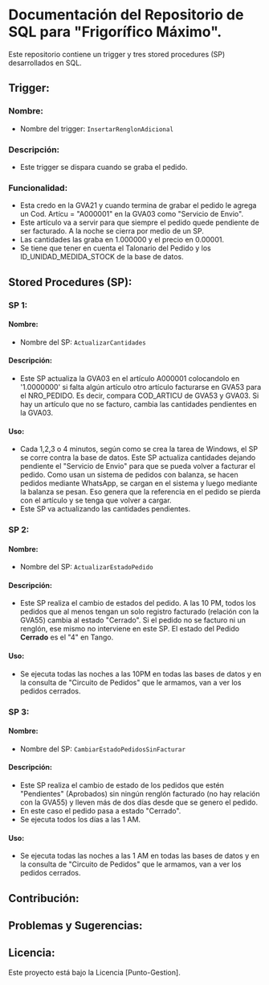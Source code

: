 # Documentación del Repositorio de SQL para "Frigorífico Máximo".
Este repositorio contiene un trigger y tres stored procedures (SP) desarrollados en SQL.

## Trigger:

### Nombre:
- Nombre del trigger: `InsertarRenglonAdicional`

### Descripción:
- Este trigger se dispara cuando se graba el pedido.

### Funcionalidad:
-  Esta credo en la GVA21 y cuando termina de grabar el pedido le agrega un Cod. Artícu = "A000001" en la GVA03 como "Servicio de Envio".
-  Este artículo va a servir para que siempre el pedido quede pendiente de ser facturado. A la noche se cierra por medio de un SP.
-  Las cantidades las graba en 1.000000 y el precio en 0.00001.
-  Se tiene que tener en cuenta el Talonario del Pedido y los ID_UNIDAD_MEDIDA_STOCK de la base de datos.

## Stored Procedures (SP):

### SP 1:

#### Nombre:
- Nombre del SP: `ActualizarCantidades`

#### Descripción:
- Este SP actualiza la GVA03 en el artículo A000001 colocandolo en '1.0000000' si falta algún artículo otro artículo facturarse en GVA53 para el NRO_PEDIDO. Es decir, compara COD_ARTICU de GVA53 y GVA03. Si hay un artículo que no se facturo, cambia las cantidades pendientes en la GVA03.

#### Uso:
- Cada 1,2,3 o 4 minutos, según como se crea la tarea de Windows, el SP se corre contra la base de datos. Este SP actualiza cantidades dejando pendiente el "Servicio de Envio" para que se pueda volver a facturar el pedido. Como usan un sistema de pedidos con balanza, se hacen pedidos mediante WhatsApp, se cargan en el sistema y luego mediante la balanza se pesan. Eso genera que la referencia en el pedido se pierda con el artículo y se tenga que volver a cargar.
- Este SP va actualizando las cantidades pendientes.

### SP 2:

#### Nombre:
- Nombre del SP: `ActualizarEstadoPedido`

#### Descripción:
- Este SP realiza el cambio de estados del pedido. A las 10 PM, todos los pedidos que al menos tengan un solo registro facturado (relación con la GVA55) cambia al estado "Cerrado". Si el pedido no se facturo ni un renglón, ese mismo no interviene en este SP. El estado del Pedido **Cerrado** es el "4" en Tango.

#### Uso:
- Se ejecuta todas las noches a las 10PM en todas las bases de datos y en la consulta de "Circuito de Pedidos" que le armamos, van a ver los pedidos cerrados.

### SP 3:

#### Nombre:
- Nombre del SP: `CambiarEstadoPedidosSinFacturar`

#### Descripción:
- Este SP realiza el cambio de estado de los pedidos que estén "Pendientes" (Aprobados) sin ningún renglón facturado (no hay relación con la GVA55) y lleven más de dos días desde que se genero el pedido.
- En este caso el pedido pasa a estado "Cerrado".
- Se ejecuta todos los días a las 1 AM.

#### Uso:
- Se ejecuta todas las noches a las 1 AM en todas las bases de datos y en la consulta de "Circuito de Pedidos" que le armamos, van a ver los pedidos cerrados.

## Contribución:

## Problemas y Sugerencias:

## Licencia:
Este proyecto está bajo la Licencia [Punto-Gestion].
